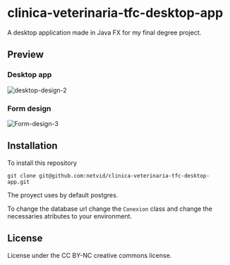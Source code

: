 # clinica-veterinaria-tfc-desktop-app
A desktop application made in Java FX for my final degree project.

## Preview 

### Desktop app

![desktop-design-2](https://github.com/netvid/clinica-veterinaria-tfc-desktop-app/assets/73761477/b2c3b441-c2d5-494c-adae-b61913351037)

### Form design

![Form-design-3](https://github.com/netvid/clinica-veterinaria-tfc-desktop-app/assets/73761477/351106e0-575e-476b-88f9-2f953db83bf8)


## Installation

To install this repository

```
git clone git@github.com:netvid/clinica-veterinaria-tfc-desktop-app.git
```

The proyect uses by default postgres.

To change the database url change the `Conexion` class and change the necessaries atributes to your environment.

## License

License under the CC BY-NC creative commons license.
